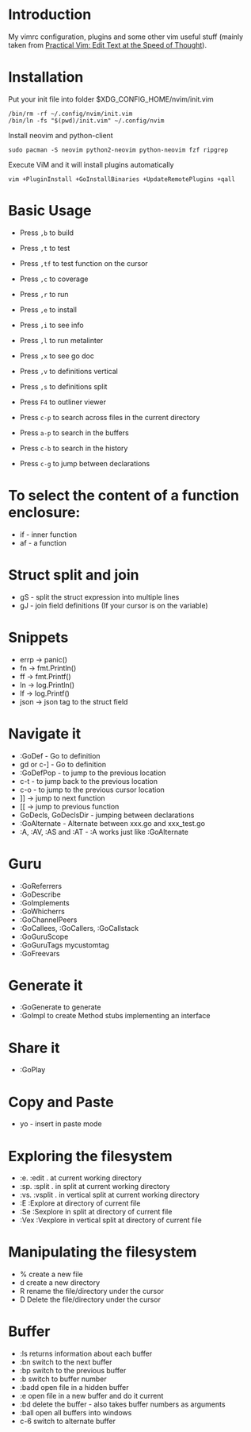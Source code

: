 # Introduction

My vimrc configuration, plugins and some other vim useful stuff (mainly taken from [Practical Vim: Edit Text at the Speed of Thought](http://pragprog.com/book/dnvim/practical-vim)).

# Installation

Put your init file into folder $XDG_CONFIG_HOME/nvim/init.vim
```
/bin/rm -rf ~/.config/nvim/init.vim
/bin/ln -fs "$(pwd)/init.vim" ~/.config/nvim
```

Install neovim and python-client

```
sudo pacman -S neovim python2-neovim python-neovim fzf ripgrep
```

Execute ViM and it will install plugins automatically
```
vim +PluginInstall +GoInstallBinaries +UpdateRemotePlugins +qall
```

# Basic Usage

- Press `,b`  to build
- Press `,t`  to test
- Press `,tf` to test function on the cursor
- Press `,c`  to coverage
- Press `,r`  to run
- Press `,e`  to install

- Press `,i`  to see info
- Press `,l`  to run metalinter
- Press `,x`  to see go doc
- Press `,v`  to definitions vertical
- Press `,s`  to definitions split

- Press `F4`  to outliner viewer

- Press `c-p` to search across files in the current directory
- Press `a-p` to search in the buffers
- Press `c-b` to search in the history
- Press `c-g` to jump between declarations

# To select the content of a function enclosure:
- if - inner function
- af - a function

# Struct split and join
- gS - split the struct expression into multiple lines
- gJ - join field definitions (If your cursor is on the variable)

# Snippets
- errp -> panic()
- fn -> fmt.Println()
- ff -> fmt.Printf()
- ln -> log.Println()
- lf -> log.Printf()
- json -> json tag to the struct field

# Navigate it
- :GoDef - Go to definition
- gd or c-] - Go to definition
- :GoDefPop - to jump to the previous location
- c-t - to jump back to the previous location
- c-o - to jump to the previous cursor location
- ]] -> jump to next function
- [[ -> jump to previous function
- GoDecls, GoDeclsDir - jumping between declarations
- :GoAlternate - Alternate between xxx.go and xxx_test.go
- :A, :AV, :AS and :AT - :A works just like :GoAlternate

# Guru
- :GoReferrers
- :GoDescribe
- :GoImplements
- :GoWhicherrs
- :GoChannelPeers
- :GoCallees, :GoCallers, :GoCallstack
- :GoGuruScope <scope>
- :GoGuruTags mycustomtag
- :GoFreevars

# Generate it
- :GoGenerate to generate
- :GoImpl to create Method stubs implementing an interface

# Share it
- :GoPlay

# Copy and Paste
- yo - insert in paste mode

# Exploring the filesystem
- :e.	:edit .		at current working directory
- :sp.	:split .	in split at current working directory
- :vs.	:vsplit .	in vertical split at current working directory
- :E	:Explore	at directory of current file
- :Se	:Sexplore	in split at directory of current file
- :Vex	:Vexplore	in vertical split at directory of current file

# Manipulating the filesystem
- %	create a new file
- d	create a new directory
- R	rename the file/directory under the cursor
- D	Delete the file/directory under the cursor

# Buffer
- :ls          returns information about each buffer
- :bn          switch to the next buffer
- :bp          switch to the previous buffer
- :b<number>   switch to buffer number <number>
- :badd <file> open file in a hidden buffer
- :e <file>    open file in a new buffer and do it current
- :bd <number> delete the buffer - also takes buffer numbers as arguments
- :ball        open all buffers into windows
- c-6          switch to alternate buffer

